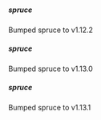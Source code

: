
##### spruce
Bumped spruce to v1.12.2

##### spruce
Bumped spruce to v1.13.0

##### spruce
Bumped spruce to v1.13.1
